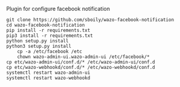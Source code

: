 Plugin for configure facebook notification

	git clone https://github.com/sboily/wazo-facebook-notification
	cd wazo-facebook-notification
	pip install -r requirements.txt
	pip3 install -r requirements.txt
	python setup.py install
	python3 setup.py install
        cp -a /etc/facebook /etc
        chown wazo-admin-ui.wazo-admin-ui /etc/facebook/*
	cp etc/wazo-admin-ui/conf.d/* /etc/wazo-admin-ui/conf.d
	cp etc/wazo-webhookd/conf.d/* /etc/wazo-webhookd/conf.d
	systemctl restart wazo-admin-ui
	systemctl restart wazo-webhookd
